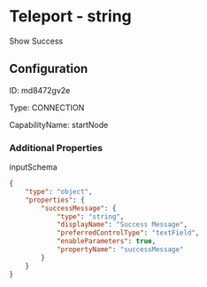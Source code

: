 # Teleport - string 
Show Success
## Configuration
ID:  md8472gv2e

Type: CONNECTION 

CapabilityName: startNode






### Additional Properties
inputSchema
```json 
{
	"type": "object",
	"properties": {
		"successMessage": {
			"type": "string",
			"displayName": "Success Message",
			"preferredControlType": "textField",
			"enableParameters": true,
			"propertyName": "successMessage"
		}
	}
}
```




